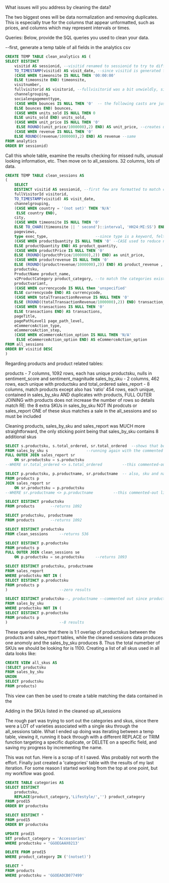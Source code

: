 What issues will you address by cleaning the data?

The two biggest ones will be data normalization and removing duplicates.
This is especially true for the columns that appear unformatted, such as prices, and columns which may represent intervals or times.



Queries:
Below, provide the SQL queries you used to clean your data.

--first, generate a temp table of all fields in the analytics csv
~~~sql
CREATE TEMP TABLE clean_analytics AS (
SELECT DISTINCT			
	visitid AS sessionid, --visitid renamed to sessionid to try to differenciate from other column headers
	TO_TIMESTAMP(visitid) AS visit_date, --since visitid is generated from the users timestamp (which can be seen when comparing this cast to the date), a more       
	(CASE WHEN timeonsite IS NULL THEN '00:00:00'                                                                     --accurate time can be generated this way
	ELSE timeonsite END) timeonsite, 
	visitnumber,
	fullvisitorid AS visitorid, --fullvisitorid was a bit unwieldly, since visitid was changed to session ID, dropped the 'full'.
	channelgrouping,
	socialengagementtype,
	(CASE WHEN bounces IS NULL THEN '0'  -- the following casts are just to remove null values
	ELSE bounces END) bounces,
	(CASE WHEN units_sold IS NULL THEN 0
	ELSE units_sold END) units_sold,
	(CASE WHEN unit_price IS NULL THEN '0' 
	 ELSE ROUND((unit_price/1000000),2) END) AS unit_price, --creates unit_price in a better, more legible format
	(CASE WHEN revenue IS NULL THEN '0' 
	ELSE ROUND((revenue/1000000),2) END) AS revenue --same
FROM analytics
ORDER BY sessionid)
~~~~
Call this whole table, examine the results checking for missed nulls, unusual looking information, etc.
Then move on to all_sessions. 32 columns, lots of data.
~~~sql
CREATE TEMP TABLE clean_sessions AS
(
	SELECT 
	DISTINCT visitid AS sessionid, --first few are formatted to match changes from analytics
	fullVisitorId visitorid,
	TO_TIMESTAMP(visitid) AS visit_date,
	channelgrouping,
	(CASE WHEN country = '(not set)' THEN 'N/A'
	 ELSE country END),
	city,
	(CASE WHEN timeonsite IS NULL THEN '0'
	ELSE TO_CHAR((timeonsite || ' second')::interval, 'HH24:MI:SS') END) AS timeonsite, --this is a better way to do time on site, 
	pageviews,                                                                         -- if I didn't switch it on analytics I should
	type exec_type, 					--since type is a keyword, felt that changing it would be a good idea
	(CASE WHEN productQuantity IS NULL THEN '0' --CASE used to reduce nulls
	ELSE productQuantity END) AS product_quantity,
	(CASE WHEN productPrice IS NULL THEN '0'
	ELSE (ROUND((productPrice/1000000),2)) END) as unit_price,
	(CASE WHEN productrevenue IS NULL THEN '0'
	ELSE (ROUND((productrevenue/1000000),2)) END) AS product_revenue ,
	productsku,
	ProductName product_name,
	v2ProductCategory product_category, --to match the categories existing in products
	productvariant,
	(CASE WHEN currencycode IS NULL then 'unspecified'
	ELSE currencycode END) AS currencycode,
	(CASE WHEN totalTransactionRevenue IS NULL THEN '0'
	ELSE (ROUND((totalTransactionRevenue/1000000),2)) END) transaction_revenue,
	(CASE WHEN transactions IS NULL THEN '0'
	ELSE transactions END) AS transactions,
	pageTitle,
	pagePathLevel1 page_path_level,
	eCommerceAction_type,
	eCommerceAction_step,
	(CASE WHEN eCommerceAction_option IS NULL THEN 'N/A'
	 ELSE eCommerceAction_option END) AS eCommerceAction_option
FROM all_sessions
ORDER BY visitid DESC
)
~~~~
Regarding products and product related tables:
				
products - 7 columns, 1092 rows, each has unique productsku, nulls in sentiment_score and sentiment_magnitude
sales_by_sku - 2 columns, 462 rows, each unique with productsku and total_ordered
sales_report - 8 columns, match products except also has 'ratio'
				454 rows, each unique, contained in sales_by_sku AND duplicates with products, 
				FULL OUTER JOINING with products does not increase the number of rows so details match
				RE: the 8 extra SKUs in sales_by_sku NOT IN prodcuts or sales_report
				ONE of these skus matches a sale in the all_sessions and so must be included
				
Cleaning products, sales_by_sku and sales_report was MUCH more straightforward, the only sticking point being that sales_by_sku contains 8 additional skus

~~~~sql
SELECT s.productsku, s.total_ordered, sr.total_ordered	--shows that both tables match on total ordered, except for the 8 extra from sales_by_sku
FROM sales_by_sku s					--running again with the commented line in confirms that details are the same, no rows added
FULL OUTER JOIN sales_report sr
	ON sr.productsku = s.productsku
--WHERE sr.total_ordered <> s.total_ordered  		--this commented-out line can be deployed to poll results where the total_ordered does not match

SELECT p.productsku, p.productname, sr.productname 	-- also, sku and name match across products and sales_report
FROM products p
JOIN sales_report sr
	ON sr.productsku = p.productsku
--WHERE sr.productname <> p.productname			--this commented-out line can be deployed to poll results where the total_ordered does not match
~~~~

~~~~sql
SELECT DISTINCT productsku
FROM products		--returns 1092

SELECT productsku, productname
FROM products 		--returns 1092

SELECT DISTINCT productsku
FROM clean_sessions 	--returns 536

SELECT DISTINCT p.productsku
FROM products p
FULL OUTER JOIN clean_sessions se
	ON p.productsku = se.productsku		--returns 1093

SELECT DISTINCT productsku, productname
FROM sales_report
WHERE productsku NOT IN (
SELECT DISTINCT p.productsku
FROM products p
) 						--zero results

SELECT DISTINCT productsku--, productname --commented out since productnames do not appear in sales by sku
FROM sales_by_sku
WHERE productsku NOT IN (
SELECT DISTINCT p.productsku
FROM products p
) 						--8 results

~~~~
These queries show that there is 1:1 overlap of productskus between the products and sales_report tables, while the cleaned sessions data produces one anomoly and the sales_by_sku produces 8. Thus the total numerber of SKUs we should be looking for is 1100.
Creating a list of all skus used in all data looks like:
~~~~sql
CREATE VIEW all_skus AS
(SELECT productsku
FROM sales_by_sku
UNION
SELECT productsku
FROM products)
~~~~
This view can then be used to create a table matching the data contained in the 

Adding in the SKUs listed in the cleaned up all_sessions 

The rough part was trying to sort out the categories and skus, since there were a LOT of varieties associated with a single sku through the all_sessions table.
What I ended up doing was iterating between a temp table, viewing it, running it back through with a different REPLACE or TRIM function targeting a specific duplicate, or DELETE on a specific field, and saving my progress by incrementing the name.

This was not fun.
Here is a scrap of it I saved. Was probably not worth the effort.
Finally just created a 'categories' table with the results of my last iteration. For some reason I started working from the top at one point, but my workflow was good.
~~~~sql
CREATE TABLE categories AS
SELECT DISTINCT 
	productsku, 
	REPLACE(product_category,'Lifestyle/','') product_category
FROM prod15
ORDER BY productsku

SELECT DISTINCT *
FROM prod15
ORDER BY productsku

UPDATE prod15
SET product_category = 'Accessories'
WHERE productsku = 'GGOEGAAX0213'

DELETE FROM prod15
WHERE product_category IN ('(notset)')

SELECT *
FROM products
WHERE productsku = 'GGOEAOCB077499'
~~~~

